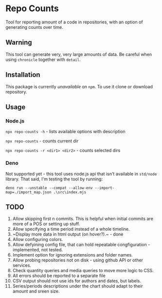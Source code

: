 # Repo Counts
Tool for reporting amount of a code in repositories, with an option of generating counts over time.

## Warning
This tool can generate very, very large amounts of data. Be careful when using `chronicle` together with `detail`.

## Installation
This package is currently _unavailable_ on `npm`. To use it clone or download repository.

## Usage

### Node.js
`npx repo-counts -h` - lists available options with description

`npx repo-counts` - counts current dir

`npx repo-counts -r <dir1> <dir2>` - counts selected dirs

### Deno
Not supported yet - this tool uses node.js api that isn't available in `std/node` library. That said, I'm testing the tool by running:

`deno run --unstable --compat --allow-env --import-map=./import_map.json .\src\index.mjs`

## TODO
1. Allow skipping first n commits. This is helpful when initial commits are more of a POS or setting up stuff.
2. Allow specifying a time period instead of a whole timeline.
3. ~Display more data in html output (on hover?).~ - done
4. Allow configuring colors.
5. Allow defyining config file, that can hold repeatable congfiguration - implemented, not tested.
6. Implement option for ignoring extensions and folder names.
7. Allow probing repositories not on disk - using github API or other services.
8. Check quantity queries and media queries to move more logic to CSS.
9. All errors should be reported to a separate file
10. CSV output should not use ids for authors and dates, but labels.
11. Series/periods descriptions under the chart should adapt to their amount and sreen size.
